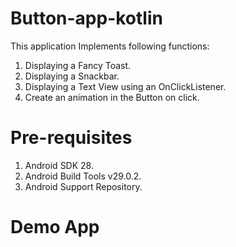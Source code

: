 # Button-app-kotlin
This application Implements following functions:
1. Displaying a Fancy Toast.
2. Displaying a Snackbar.
3. Displaying a Text View using an OnClickListener.
4. Create an animation in the Button on click.

# Pre-requisites
1. Android SDK 28.
2. Android Build Tools v29.0.2.
3. Android Support Repository.

# Demo App
